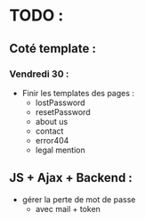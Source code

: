 # TODO : 
## Coté template : 

### Vendredi 30 : 
- Finir les templates des pages : 
  + lostPassword
  + resetPassword
  + about us
  + contact
  + error404
  + legal mention

## JS + Ajax + Backend : 
- gérer la perte de mot de passe
  - avec mail + token